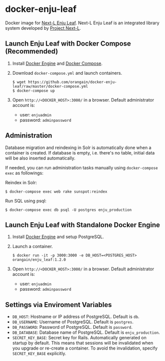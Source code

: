# docker-enju-leaf

Docker image for [Next-L Enju Leaf](https://github.com/next-l/enju_leaf). Next-L Enju Leaf is an integrated library system developed by [Project Next-L](http://www.next-l.jp/).

## Launch Enju Leaf with Docker Compose (Recommended)

1. Install [Docker Engine](https://docs.docker.com/engine/) and [Docker Compose](https://docs.docker.com/compose/).

2. Download `docker-compose.yml` and launch containers.

   ```
   $ wget https://github.com/orangain/docker-enju-leaf/raw/master/docker-compose.yml
   $ docker-compose up
   ```

3. Open `http://<DOCKER_HOST>:3000/` in a browser. Default administrator account is:
   * user: `enjuadmin`
   * password: `adminpassword`

## Administration

Database migration and reindexing in Solr is automatically done when a container is created. If database is empty, i.e. there's no table, initial data will be also inserted automatically.

If needed, you can run administration tasks manually using `docker-compose exec` as followings:

Reindex in Solr:

```
$ docker-compose exec web rake sunspot:reindex
```

Run SQL using psql:

```
$ docker-compose exec db psql -U postgres enju_production
```

## Launch Enju Leaf with Standalone Docker Engine

1. Install [Docker Engine](https://docs.docker.com/engine/) and setup PostgreSQL.

2. Launch a container.

   ```
   $ docker run -it -p 3000:3000 -e DB_HOST=<POSTGRES_HOST> orangain/enju_leaf:1.2.0
   ```

3. Open `http://<DOCKER_HOST>:3000/` in a browser. Default administrator account is:
   * user: `enjuadmin`
   * password: `adminpassword`

## Settings via Enviroment Variables

* `DB_HOST`: Hostname or IP address of PostgreSQL. Default is `db`.
* `DB_USERNAME`: Username of PostgreSQL. Default is `postgres`.
* `DB_PASSWORD`: Password of PostgreSQL. Default is `password`.
* `DB_DATABASE`: Database name of PostgreSQL. Default is `enju_production`.
* `SECRET_KEY_BASE`: Secret key for Rails. Automatically generated on startup by default. This means that sessions will be invalidated when you upgrade or re-create a container. To avoid the invalidation, specify `SECRET_KEY_BASE` explicitly.
